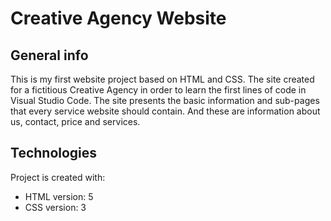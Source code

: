 # Creative Agency Website

## General info
This is my first website project based on HTML and CSS. The site created for a fictitious Creative Agency in order to learn the first lines of code in Visual Studio Code. The site presents the basic information and sub-pages that every service website should contain. And these are information about us, contact, price and services.
	
## Technologies
Project is created with:
* HTML version: 5
* CSS version: 3

